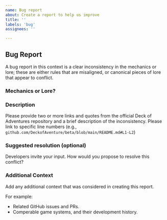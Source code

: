 ```yaml
---
name: Bug report
about: Create a report to help us improve
title: ''
labels: 'bug'
assignees: ''

---
```


## Bug Report
A bug report in this context is a clear inconsistency in the mechanics or lore; these are either rules that are misaligned, or canonical pieces of lore that appear to conflict.

### Mechanics or Lore?

### Description
Please provide two or more links and quotes from the official Deck of Adventures repository and a brief description of the inconsistency. Please link to specific line numbers (e.g., `github.com/DeckofAventure/beta/blob/main/README.md#L1-L2`)

### Suggested resolution (optional)
Developers invite your input. How would you propose to resolve this conflict?

### Additional Context
Add any additional context that was considered in creating this report.

For example:
- Related GitHub issues and PRs.
- Comperable game systems, and their development history.
